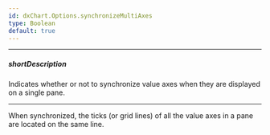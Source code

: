 ```yaml
---
id: dxChart.Options.synchronizeMultiAxes
type: Boolean
default: true
---
```

---
##### shortDescription
Indicates whether or not to synchronize value axes when they are displayed on a single pane.

---
When synchronized, the ticks (or grid lines) of all the value axes in a pane are located on the same line.